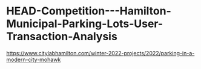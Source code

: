 # HEAD-Competition---Hamilton-Municipal-Parking-Lots-User-Transaction-Analysis

https://www.citylabhamilton.com/winter-2022-projects/2022/parking-in-a-modern-city-mohawk
